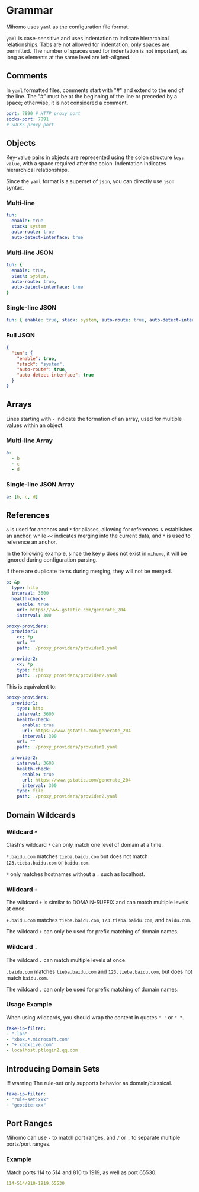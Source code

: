 # Grammar

Mihomo uses `yaml` as the configuration file format.

`yaml` is case-sensitive and uses indentation to indicate hierarchical relationships. Tabs are not allowed for indentation; only spaces are permitted. The number of spaces used for indentation is not important, as long as elements at the same level are left-aligned.

## Comments

In `yaml` formatted files, comments start with "#" and extend to the end of the line. The "#" must be at the beginning of the line or preceded by a space; otherwise, it is not considered a comment.

```{.yaml linenums="1"}
port: 7890 # HTTP proxy port
socks-port: 7891
# SOCKS proxy port
```

## Objects

Key-value pairs in objects are represented using the colon structure `key: value`, with a space required after the colon. Indentation indicates hierarchical relationships.

Since the `yaml` format is a superset of `json`, you can directly use `json` syntax.

### Multi-line

```{.yaml linenums="1"}
tun:
  enable: true
  stack: system
  auto-route: true
  auto-detect-interface: true
```

### Multi-line JSON

```{.yaml linenums="1"}
tun: { 
  enable: true,
  stack: system,
  auto-route: true,
  auto-detect-interface: true
}
```

### Single-line JSON

```{.yaml linenums="1"}
tun: { enable: true, stack: system, auto-route: true, auto-detect-interface: true }
```

### Full JSON

```{.json linenums="1"}
{
  "tun": {
    "enable": true,
    "stack": "system",
    "auto-route": true,
    "auto-detect-interface": true
  }
}
```

## Arrays

Lines starting with `-` indicate the formation of an array, used for multiple values within an object.

### Multi-line Array

```{.yaml linenums="1"}
a:
  - b
  - c
  - d
```

### Single-line JSON Array

```{.yaml linenums="1"}
a: [b, c, d]
```

## References

`&` is used for anchors and `*` for aliases, allowing for references. `&` establishes an anchor, while `<<` indicates merging into the current data, and `*` is used to reference an anchor.

In the following example, since the key `p` does not exist in `mihomo`, it will be ignored during configuration parsing.

If there are duplicate items during merging, they will not be merged.

```{.yaml linenums="1"}
p: &p
  type: http
  interval: 3600
  health-check:
    enable: true
    url: https://www.gstatic.com/generate_204
    interval: 300

proxy-providers:
  provider1:
    <<: *p
    url: ""
    path: ./proxy_providers/provider1.yaml

  provider2:
    <<: *p
    type: file
    path: ./proxy_providers/provider2.yaml
```

This is equivalent to:

```{.yaml linenums="1"}
proxy-providers:
  provider1:
    type: http
    interval: 3600
    health-check:
      enable: true
      url: https://www.gstatic.com/generate_204
      interval: 300
    url: ""
    path: ./proxy_providers/provider1.yaml

  provider2:
    interval: 3600
    health-check:
      enable: true
      url: https://www.gstatic.com/generate_204
      interval: 300
    type: file
    path: ./proxy_providers/provider2.yaml
```

## Domain Wildcards

### Wildcard `*`

Clash's wildcard `*` can only match one level of domain at a time.

`*.baidu.com` matches `tieba.baidu.com` but does not match `123.tieba.baidu.com` or `baidu.com`.

`*` only matches hostnames without a `.` such as localhost.

### Wildcard `+`

The wildcard `+` is similar to DOMAIN-SUFFIX and can match multiple levels at once.

`+.baidu.com` matches `tieba.baidu.com`, `123.tieba.baidu.com`, and `baidu.com`.

The wildcard `+` can only be used for prefix matching of domain names.

### Wildcard `.`

The wildcard `.` can match multiple levels at once.

`.baidu.com` matches `tieba.baidu.com` and `123.tieba.baidu.com`, but does not match `baidu.com`.

The wildcard `.` can only be used for prefix matching of domain names.

### Usage Example

When using wildcards, you should wrap the content in quotes `' '` or `" "`.

```{.yaml linenums="1"}
fake-ip-filter:
- ".lan"
- "xbox.*.microsoft.com"
- "+.xboxlive.com"
- localhost.ptlogin2.qq.com
```

## Introducing Domain Sets

!!! warning
    The rule-set only supports behavior as domain/classical.

```{.yaml linenums="1"}
fake-ip-filter:
- "rule-set:xxx"
- "geosite:xxx"
```

## Port Ranges

Mihomo can use `-` to match port ranges, and `/` or `,` to separate multiple ports/port ranges.

### Example

Match ports 114 to 514 and 810 to 1919, as well as port 65530.

```{.yaml linenums="1"}
114-514/810-1919,65530
```
<!-- 
## Time Format

Mihome supports two time formats: integer and duration.

=== "Integer format"
    ```{.yaml linenums="1"}
    interval: 3600
    ```

=== "Duration format"
    ```{.yaml linenums="1"}
    interval: 1h
    ```
-->
